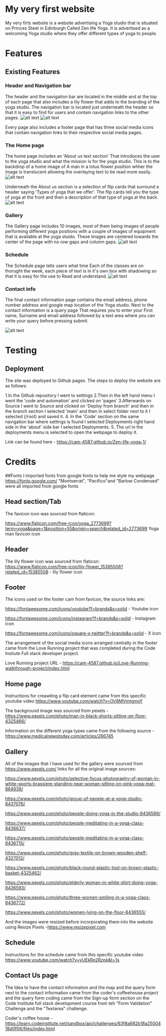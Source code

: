 # My very first website

My very firts website is a website advertising a Yoga studio that is situated on Princes Steet in Edinburgh Called Zen life Yoga. It is advertised as a welcoming Yoga studio where they offer different types of yoga to people. 

# Features

## Existing Features

### Header and Navigation bar

The header and the navigation bar are located in the middle and at the top of each page that also includes a lily flower that adds to the branding of the yoga studio. The navigation bar is located just underneath the header so that it is easy to find for users and contain navigation links to the other pages.
![alt text](</Read Me images/Header.png>)
![alt text](/Read%20Me%20images/Footer.png>)

Every page also includes a footer page that has three social media icons that contain navigation links to their respective social media pages.

### The Home page

The home page includes an 'About us text section' That introduces the user to the yoga studio and what the mission is for the yoga studio. This is to the backdrop of a home image of A man in a lotus flower position whher the image is translucent allowing the overlaying text to be read more easily.
![alt text](<About us home page image.png>)


Underneath the About us section is a selection of flip cards that surround a header saying 'Types of yoga that we offer'. The flip cards tell you the type of yoga at the front and then a description of that type of yoga at the back.
![alt text](</Read Me images/Yoga flip cards photo.png>)

### Gallery

The Gallery page includes 10 images, most of them being images of people performing different yoga positions with a couple of images of equipment that is available at the yoga stuido. These images are centered towards the center of the page with no row gaps and column gaps.
![alt text](</Read Me images/Gallery Section.png>)

### Schedule

The Schedule page tells users what time Each of the classes are on thorught the week, each piece of text is in it's own box with shadowing so that it is easy for the use to Read and understand.
![alt text](/Read%20Me%20images/Schedule.png)

### Contact info

The final contact information page contains the email address, phone number address and google map location of the Yoga studio. Next to the contact information is a query page That requires you to enter your First name, Surname and email address followed by a text area where you can write your query before pressing submit.

![alt text](/Read%20Me%20images/Contact%20info%20page.png)

# Testing
## Deployment
The site was deployed to Github pages. The steps to deploy the website are as follows:

1.In the Github repository I went to settings
2.Then in the left hand menu I went the 'code and automation' and clicked on 'pages'
3.Afterwards on Source I went to Source and clicked on 'Deploy from branch' and then in the branch section I selected 'main' and then in select folder next to it I selected (/root) and saved it.
4. In the 'Code' section on the same navigation bar where settings is found I selected Deployments right hand side in the 'about' side bar I selected Deployments.
5. The url in the deployments menu is selected to open the webpage to deploy it.

Link can be found here - https://cam-4587.github.io/Zen-life-yoga-1/

# Credits

##Fonts
I imported fonts from google fonts to help me style my webpage https://fonts.google.com/
"Montserrat", "Pacifico"and "Barlow Condensed" were all imported from google fonts

## Head section/Tab 

The favicon icon was sourced from flaticon:

https://www.flaticon.com/free-icon/yoga_2773699?term=yoga&page=1&position=55&origin=search&related_id=2773699 Yoga man favicon icon

## Header
The lily flower icon was sourced from flaticon:
https://www.flaticon.com/free-icon/lily-flower_15385508?related_id=15385508 - lily flower icon

## Footer
The icons used on the footer cam from favicon, the source links are:

https://fontawesome.com/icons/youtube?f=brands&s=solid - Youtube icon

https://fontawesome.com/icons/instagram?f=brands&s=solid - Instagram icon

https://fontawesome.com/icons/square-x-twitter?f=brands&s=solid - X icon

The arrangement of the social media icons arranged centrally in the footer came from the  Love Running project that was completed during the Code Instiute Full stack developer project.

Love Running project URL - https://cam-4587.github.io/Love-Running-walkthrough-project/index.html

## Home page
Instructions for creawting a flip card element came from this specific youtube video https://www.youtube.com/watch?v=OV8MVmtgmoY

The background image was sourced from pexels -https://www.pexels.com/photo/man-in-black-shorts-sitting-on-floor-4325466/

Information on the different yoga types came from the following source -https://www.medicalnewstoday.com/articles/286745
## Gallery
All of the images that I have used for the gallery were sourced from https://www.pexels.com/
links for all the original image sources:

https://www.pexels.com/photo/selective-focus-photography-of-woman-in-white-sports-brassiere-standing-near-woman-sitting-on-pink-yoga-mat-864939/

https://www.pexels.com/photo/group-of-people-at-a-yoga-studio-8437076/

https://www.pexels.com/photo/people-doing-yoga-in-the-studio-8436589/

https://www.pexels.com/photo/people-meditating-in-a-yoga-class-8436637/

https://www.pexels.com/photo/people-meditating-in-a-yoga-class-8436715/

https://www.pexels.com/photo/gray-textile-on-brown-wooden-shelf-4327012/

https://www.pexels.com/photo/black-round-plastic-tool-on-brown-plastic-basket-4325462/

https://www.pexels.com/photo/elderly-woman-in-white-shirt-doing-yoga-8436593/

https://www.pexels.com/photo/three-women-smiling-in-a-yoga-class-8436772/

https://www.pexels.com/photo/women-lying-on-the-floor-8436555/

And the images were resized before incorporating them into the website using Resize Pixels -https://www.resizepixel.com


## Schedule
Instructions for the schedule came from this specific youtube video https://www.youtube.com/watch?v=yUEkRe2Rzpk&t=1s

## Contact Us page

The Idea to have the contact information and the map and the query form next to the contact information came from the coder's coffeehouse project and the query form coding came from the Sign-up form section on the Code Institute full stack development course from teh "Form Validation" Challenge and the "Textarea" challenge.

Coder's coffee house - https://learn.codeinstitute.net/sandbox/api/challenges/63f8a682b18a2500418d0f06/files/index.html




